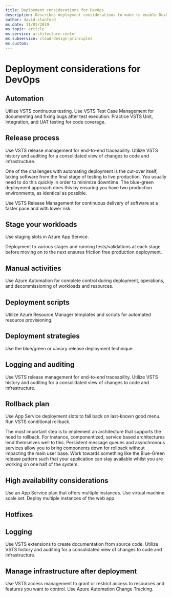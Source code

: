 ```yaml
---
title: Deployment considerations for DevOps
description: Describes deployment considerations to make to enable DevOps in your organization.
author: david-stanford
ms.date: 11/01/2019
ms.topic: article
ms.service: architecture-center
ms.subservice: cloud-design-principles
ms.custom: 
---
```


# Deployment considerations for DevOps

## Automation
Utilize VSTS continuous testing. Use VSTS Test Case Management for documenting and fixing bugs after test execution. Practice VSTS Unit, Integration, and UAT testing for code coverage.

## Release process
Use VSTS release management for end-to-end traceability. Utilize VSTS history and auditing for a consolidated view of changes to code and infrastructure.

One of the challenges with automating deployment is the cut-over itself, taking software from the final stage of testing to live production. You usually need to do this quickly in order to minimize downtime. The blue-green deployment approach does this by ensuring you have two production environments, as identical as possible.

Use VSTS Release Management for continuous delivery of software at a faster pace and with lower risk.

## Stage your workloads
Use staging slots in Azure App Service.

Deployment to various stages and running tests/validations at each stage before moving on to the next ensures friction free production deployment.

## Manual activities
Use Azure Automation for complete control during deployment, operations, and decommissioning of workloads and resources.

## Deployment scripts
Utilize Azure Resource Manager templates and scripts for automated resource provisioning.

## Deployment strategies
Use the blue/green or canary release deployment technique.

## Logging and auditing
Use VSTS release management for end-to-end traceability. Utilize VSTS history and auditing for a consolidated view of changes to code and infrastructure.

## Rollback plan
Use App Service deployment slots to fall back on last-known good menu. Run VSTS conditional rollback.

The most important step is to implement an architecture that supports the need to rollback. For instance, componentized, service based architectures lend themselves well to this. Persistent message queues and asynchronous services allow you to bring components down for rollback without impacting the main user base. Work towards something like the Blue-Green release pattern such that your application can stay available whilst you are working on one half of the system.

## High availability considerations
Use an App Service plan that offers multiple instances. Use virtual machine scale set. Deploy multiple instances of the web app.

## Hotfixes

## Logging
Use VSTS extensions to create documentation from source code. Utilize VSTS history and auditing for a consolidated view of changes to code and infrastructure.

## Manage infrastructure after deployment
Use VSTS access management to grant or restrict access to resources and features you want to control. Use Azure Automation Change Tracking.
